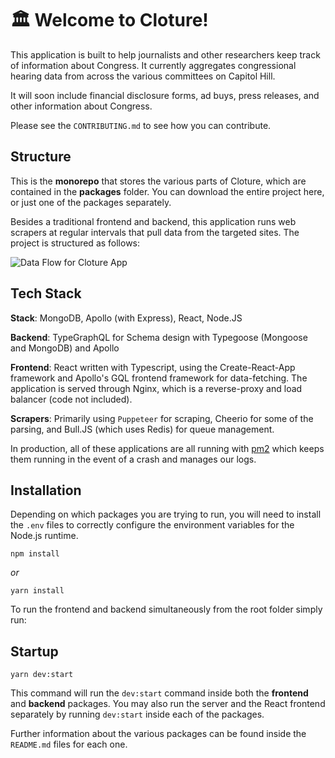 # 🏛️ Welcome to Cloture! 

This application is built to help journalists and other researchers keep track of information about Congress. It currently aggregates congressional hearing data from across the various committees on Capitol Hill. 

It will soon include financial disclosure forms, ad buys, press releases, and other information about Congress.

Please see the `CONTRIBUTING.md` to see how you can contribute.

## Structure

This is the **monorepo**  that stores the various parts of Cloture, which are contained in the **packages** folder. You can download the entire project here, or just one of the packages separately.

Besides a traditional frontend and backend, this application runs web scrapers at regular intervals that pull data from the targeted sites. The project is structured as follows:

![Data Flow for Cloture App](https://storage.googleapis.com/cloture/ClotureFlow.png) 

## Tech Stack

**Stack**: MongoDB, Apollo (with Express), React, Node.JS

**Backend**: TypeGraphQL for Schema design with Typegoose (Mongoose and MongoDB) and Apollo

**Frontend**:  React written with Typescript, using the Create-React-App framework and Apollo's GQL frontend framework for data-fetching. The application is served through Nginx, which is a reverse-proxy and load balancer (code not included).

**Scrapers**: Primarily using `Puppeteer` for scraping, Cheerio for some of the parsing, and Bull.JS (which uses Redis) for queue management. 

In production, all of these applications are all running with [pm2](https://pm2.io/) which keeps them running in the event of a crash and manages our logs.

## Installation

Depending on which packages you are trying to run, you will need to install the `.env` files to correctly configure the environment variables for the Node.js runtime.

`npm install` 

*or*

`yarn install` 

To run the frontend and backend simultaneously from the root folder simply run:

## Startup
`yarn dev:start` 

This command will run the `dev:start` command inside both the **frontend** and **backend** packages. You may also run the server and the React frontend separately by running `dev:start` inside each of the packages.

Further information about the various packages can be found inside the `README.md` files for each one.
